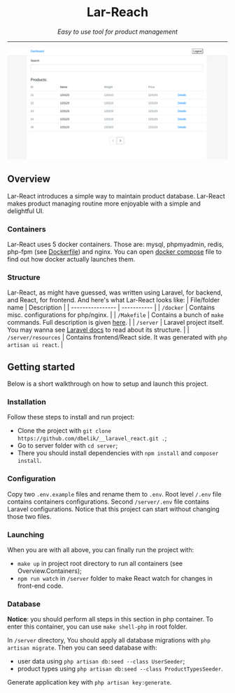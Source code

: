 <h1 align="center">Lar-Reach</h1>
<p align="center"><i>Easy to use tool for product management</i></p>
<hr>

![Lar-React search page](/docs/assets/search_page.png)

## Overview

Lar-React introduces a simple way to maintain product database. Lar-React makes
product managing routine more enjoyable with a simple and delightful UI.

### Containers

Lar-React uses 5 docker containers. Those are: mysql, phpmyadmin, redis, php-fpm (see [Dockerfile](/server/Dockerfile)) and nginx.
You can open [docker compose](/docker-compose.yml) file to find out how docker actually launches them.

### Structure

Lar-React, as might have guessed, was written using Laravel, for backend, and
React, for frontend. And here's what Lar-React looks like:
| File/folder name | Description |
| ---------------- | ----------- |
| `/docker` | Contains misc. configurations for php/nginx. |
| `/Makefile` | Contains a bunch of `make` commands. Full description is given [here](docs/Makefile.md). |
| `/server` | Laravel project itself. You may wanna see [Laravel docs](https://laravel.com/docs/8.x/structure) to read about its structure. |
| `/server/resources` | Contains frontend/React side. It was generated with `php artisan ui react`. |

## Getting started

Below is a short walkthrough on how to setup and launch this project.

### Installation

Follow these steps to install and run project:

- Clone the project with `git clone https://github.com/dbelik/__laravel_react.git .`;
- Go to server folder with `cd server`;
- There you should install dependencies with `npm install` and `composer install`.

### Configuration

Copy two `.env.example` files and rename them to `.env`.
Root level `/.env` file contains containers configurations. Second `/server/.env` file
contains Laravel configurations. Notice that this project can start without changing those two files.

### Launching

When you are with all above, you can finally run the project with:

- `make up` in project root directory to run all containers (see Overview.Containers);
- `npm run watch` in `/server` folder to make React watch for changes in front-end code.

### Database

__Notice__: you should perform all steps in this section in php container. To enter this container,
you can use ```make shell-php``` in root folder.

In `/server` directory, You should apply all database migrations with `php artisan migrate`. Then you can
seed database with:

- user data using `php artisan db:seed --class UserSeeder`;
- product types using `php artisan db:seed --class ProductTypesSeeder`.

Generate application key with `php artisan key:generate`.
